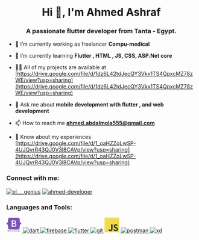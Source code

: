<h1 align="center">Hi 👋, I'm Ahmed Ashraf</h1>
<h3 align="center">A passionate flutter developer from Tanta - Egypt.</h3>

- 🔭 I’m currently working as freelancer **Compu-medical**

- 🌱 I’m currently learning **Flutter , HTML , JS, CSS, ASP.Net core**

- 👨‍💻 All of my projects are available at [https://drive.google.com/file/d/1dz6L42tdJecQY3Vkx1TS4QpxcMZ78zWE/view?usp=sharing](https://drive.google.com/file/d/1dz6L42tdJecQY3Vkx1TS4QpxcMZ78zWE/view?usp=sharing)

- 💬 Ask me about **mobile development with flutter , and web development**

- 📫 How to reach me **ahmed.abdalmola555@gmail.com**

- 📄 Know about my experiences [https://drive.google.com/file/d/1_oaHZZoLwSP-4UJQvrR43QJ0V3l8CAVp/view?usp=sharing](https://drive.google.com/file/d/1_oaHZZoLwSP-4UJQvrR43QJ0V3l8CAVp/view?usp=sharing)

<h3 align="left">Connect with me:</h3>
<p align="left">
<a href="https://twitter.com/el___genius" target="blank"><img align="center" src="https://raw.githubusercontent.com/rahuldkjain/github-profile-readme-generator/master/src/images/icons/Social/twitter.svg" alt="el___genius" height="30" width="40" /></a>
<a href="https://linkedin.com/in/ahmed-developer" target="blank"><img align="center" src="https://raw.githubusercontent.com/rahuldkjain/github-profile-readme-generator/master/src/images/icons/Social/linked-in-alt.svg" alt="ahmed-developer" height="30" width="40" /></a>
</p>

<h3 align="left">Languages and Tools:</h3>
<p align="left"> <a href="https://getbootstrap.com" target="_blank" rel="noreferrer"> <img src="https://raw.githubusercontent.com/devicons/devicon/master/icons/bootstrap/bootstrap-plain-wordmark.svg" alt="bootstrap" width="40" height="40"/> </a> <a href="https://dart.dev" target="_blank" rel="noreferrer"> <img src="https://www.vectorlogo.zone/logos/dartlang/dartlang-icon.svg" alt="dart" width="40" height="40"/> </a> <a href="https://firebase.google.com/" target="_blank" rel="noreferrer"> <img src="https://www.vectorlogo.zone/logos/firebase/firebase-icon.svg" alt="firebase" width="40" height="40"/> </a> <a href="https://flutter.dev" target="_blank" rel="noreferrer"> <img src="https://www.vectorlogo.zone/logos/flutterio/flutterio-icon.svg" alt="flutter" width="40" height="40"/> </a> <a href="https://git-scm.com/" target="_blank" rel="noreferrer"> <img src="https://www.vectorlogo.zone/logos/git-scm/git-scm-icon.svg" alt="git" width="40" height="40"/> </a> <a href="https://developer.mozilla.org/en-US/docs/Web/JavaScript" target="_blank" rel="noreferrer"> <img src="https://raw.githubusercontent.com/devicons/devicon/master/icons/javascript/javascript-original.svg" alt="javascript" width="40" height="40"/> </a> <a href="https://postman.com" target="_blank" rel="noreferrer"> <img src="https://www.vectorlogo.zone/logos/getpostman/getpostman-icon.svg" alt="postman" width="40" height="40"/> </a> <a href="https://www.adobe.com/products/xd.html" target="_blank" rel="noreferrer"> <img src="https://cdn.worldvectorlogo.com/logos/adobe-xd.svg" alt="xd" width="40" height="40"/> </a> </p>
